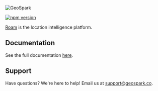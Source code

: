![GeoSpark](https://raw.githubusercontent.com/geosparklabs/react-native-roam/master/logo.png?v=3)

[![npm version](https://badge.fury.io/js/react-native-geospark.svg)](https://badge.fury.io/js/react-native-geospark)

[Roam](https://https://roam.ai) is the location intelligence platform.

## Documentation

See the full documentation [here](https://github.com/geosparks/react-native-roam/wiki).

## Support

Have questions? We're here to help! Email us at [support@geospark.co](mailto:support@geospark.co).
